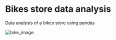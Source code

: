 # Bikes store data analysis

Data analysis of a bikes store using pandas

![bike_image](https://images.unsplash.com/photo-1592614558340-8095660384f6?ixlib=rb-4.0.3&ixid=M3wxMjA3fDB8MHxwaG90by1wYWdlfHx8fGVufDB8fHx8fA%3D%3D&auto=format&fit=crop&w=2030&q=80)
